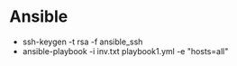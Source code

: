 # Ansible

* ssh-keygen -t rsa -f ansible_ssh
* ansible-playbook -i inv.txt playbook1.yml -e "hosts=all"
